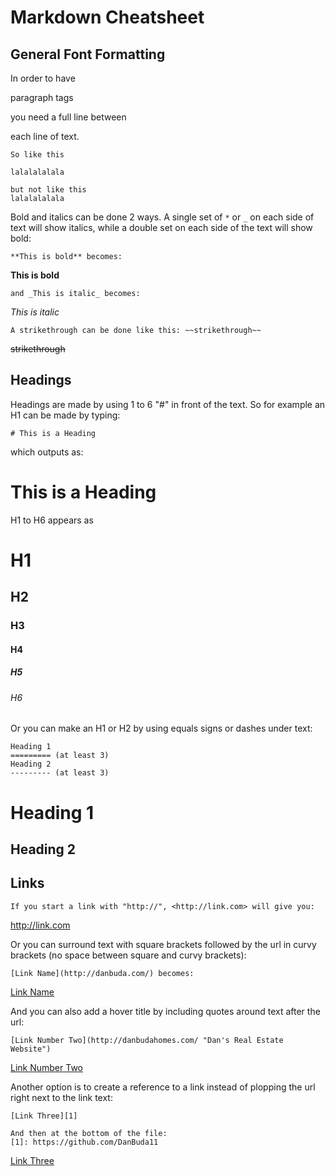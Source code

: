 # Markdown Cheatsheet

## General Font Formatting

In order to have

paragraph tags

you need a full line between

each line of text.

```
So like this

lalalalalala
```

```
but not like this
lalalalalala
```

Bold and italics can be done 2 ways. A single set of `*` or `_` on each side of text will show italics, while a double set on each side of the text will show bold:

```
**This is bold** becomes:
```

**This is bold**

```
and _This is italic_ becomes:
```

_This is italic_

```
A strikethrough can be done like this: ~~strikethrough~~
```

~~strikethrough~~

## Headings

Headings are made by using 1 to 6 "#" in front of the text. So for example an H1 can be made by typing:

```
# This is a Heading
```

which outputs as:

# This is a Heading

H1 to H6 appears as

# H1

## H2

### H3

#### H4

##### H5

###### H6

Or you can make an H1 or H2 by using equals signs or dashes under text:

```
Heading 1
========= (at least 3)
Heading 2
--------- (at least 3)
```

# Heading 1

## Heading 2

## Links

```
If you start a link with "http://", <http://link.com> will give you:
```

<http://link.com>

Or you can surround text with square brackets followed by the url in curvy brackets (no space between square and curvy brackets):

```
[Link Name](http://danbuda.com/) becomes:
```

[Link Name](http://danbuda.com/)

And you can also add a hover title by including quotes around text after the url:

```
[Link Number Two](http://danbudahomes.com/ "Dan's Real Estate Website")
```

[Link Number Two](http://danbudahomes.com/ "Dan's Real Estate Website")

Another option is to create a reference to a link instead of plopping the url right next to the link text:

```
[Link Three][1]

And then at the bottom of the file:
[1]: https://github.com/DanBuda11
```

[Link Three][1]

[1]: https://github.com/DanBuda11
